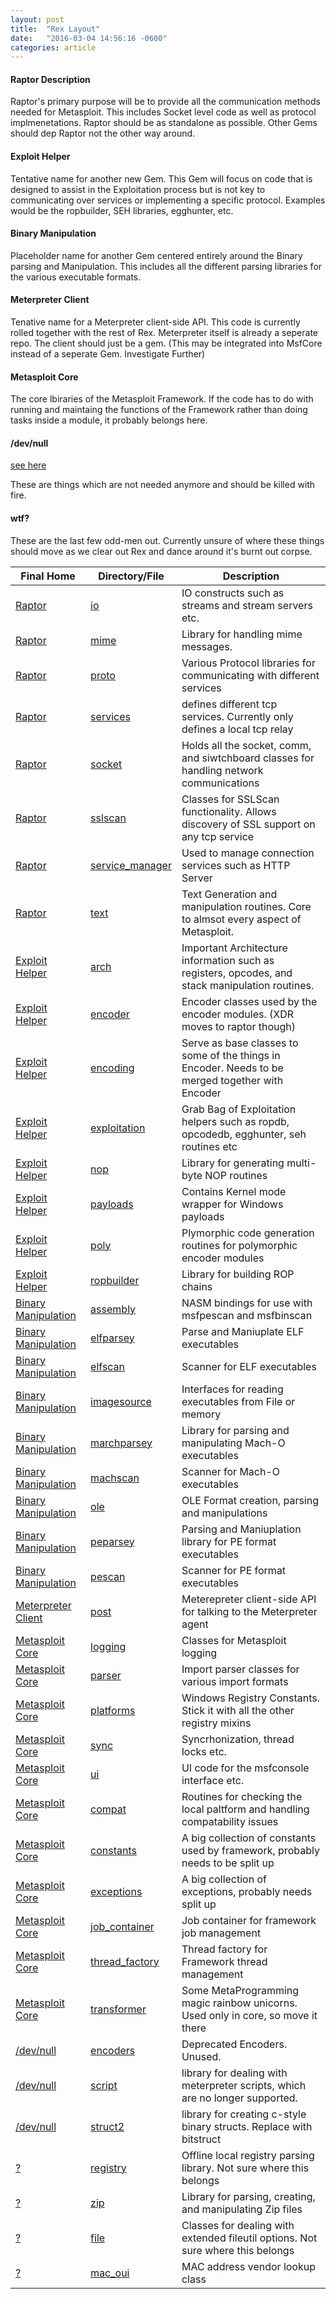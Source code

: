 ```yaml
---
layout: post
title:  "Rex Layout"
date:   "2016-03-04 14:56:16 -0600"
categories: article
---
```


#### Raptor Description
Raptor's primary purpose will be to provide all the communication methods needed for Metasploit. This includes Socket level code as well as protocol implmenetations. Raptor should be as standalone as possible. Other Gems should dep Raptor not the other way around.

#### Exploit Helper
Tentative name for another new Gem. This Gem will focus on code that is designed to assist in the Exploitation process but is not key to communicating over services or implementing a specific protocol. Examples would be the ropbuilder, SEH libraries, egghunter, etc.

#### Binary Manipulation
Placeholder name for another Gem centered entirely around the Binary parsing and Manipulation. This includes all the different parsing libraries for the various executable formats.

#### Meterpreter Client
Tenative name for a Meterpreter client-side API. This code is currently rolled together with the rest of Rex. Meterpreter itself is already a seperate repo. The client should just be a gem. (This may be integrated into MsfCore instead of a seperate Gem. Investigate Further)

#### Metasploit Core
The core lbiraries of the Metasploit Framework. If the code has to do with running and maintaing the functions of the Framework rather than doing tasks inside a module, it probably belongs here.

#### /dev/null
[see here](http://en.wikipedia.org/wiki//dev/null)

These are things which are not needed anymore and should be killed with fire.

#### wtf?
 These are the last few odd-men out. Currently unsure of where these things should move as we clear out Rex and dance around it's burnt out corpse.


| Final Home | Directory/File | Description |
| ---------- | -------------- | ----------- |
| [Raptor](https://github.com/rapid7/raptor/wiki/Rex-code-layout#raptor-description) | [io](https://github.com/rapid7/metasploit-framework/tree/master/lib/rex/io/) | IO constructs such as streams and stream servers etc.|
| [Raptor](https://github.com/rapid7/raptor/wiki/Rex-code-layout#raptor-description) | [mime](https://github.com/rapid7/metasploit-framework/tree/master/lib/rex/mime/) | Library for handling mime messages. |
| [Raptor](https://github.com/rapid7/raptor/wiki/Rex-code-layout#raptor-description) | [proto](https://github.com/rapid7/metasploit-framework/tree/master/lib/rex/proto) | Various Protocol libraries for communicating with different services |
| [Raptor](https://github.com/rapid7/raptor/wiki/Rex-code-layout#raptor-description) | [services](https://github.com/rapid7/metasploit-framework/tree/master/lib/rex/services) | defines different tcp services. Currently only defines a local tcp relay |
| [Raptor](https://github.com/rapid7/raptor/wiki/Rex-code-layout#raptor-description) | [socket](https://github.com/rapid7/metasploit-framework/tree/master/lib/rex/socket/) | Holds all the socket, comm, and siwtchboard classes for handling network communications |
| [Raptor](https://github.com/rapid7/raptor/wiki/Rex-code-layout#raptor-description) | [sslscan](https://github.com/rapid7/metasploit-framework/tree/master/lib/rex/sslscan/) | Classes for SSLScan functionality. Allows discovery of SSL support on any tcp service |
| [Raptor](https://github.com/rapid7/raptor/wiki/Rex-code-layout#raptor-description) | [service_manager](https://github.com/rapid7/metasploit-framework/tree/master/lib/rex/service_manager.rb) | Used to manage connection services such as HTTP Server |
| [Raptor](https://github.com/rapid7/raptor/wiki/Rex-code-layout#raptor-description) | [text](https://github.com/rapid7/metasploit-framework/tree/master/lib/rex/text.rb) | Text Generation and manipulation routines. Core to almsot every aspect of Metasploit. |
| [Exploit Helper](https://github.com/rapid7/raptor/wiki/Rex-code-layout#exploit-helper) | [arch](https://github.com/rapid7/metasploit-framework/tree/master/lib/rex/arch/) | Important Architecture information such as registers, opcodes, and stack manipulation routines. |
| [Exploit Helper](https://github.com/rapid7/raptor/wiki/Rex-code-layout#exploit-helper) | [encoder](https://github.com/rapid7/metasploit-framework/tree/master/lib/rex/encoder/) | Encoder classes used by the encoder modules. (XDR moves to raptor though) |
| [Exploit Helper](https://github.com/rapid7/raptor/wiki/Rex-code-layout#exploit-helper) | [encoding](https://github.com/rapid7/metasploit-framework/tree/master/lib/rex/encoding/) | Serve as base classes to some of the things in Encoder. Needs to be merged together with Encoder |
| [Exploit Helper](https://github.com/rapid7/raptor/wiki/Rex-code-layout#exploit-helper) | [exploitation](https://github.com/rapid7/metasploit-framework/tree/master/lib/rex/exploitation/) | Grab Bag of Exploitation helpers such as ropdb, opcodedb, egghunter, seh routines etc |
| [Exploit Helper](https://github.com/rapid7/raptor/wiki/Rex-code-layout#exploit-helper) | [nop](https://github.com/rapid7/metasploit-framework/tree/master/lib/rex/nop/) | Library for generating multi-byte NOP routines |
| [Exploit Helper](https://github.com/rapid7/raptor/wiki/Rex-code-layout#exploit-helper) | [payloads](https://github.com/rapid7/metasploit-framework/tree/master/lib/rex/payloads/) | Contains Kernel mode wrapper for Windows payloads |
| [Exploit Helper](https://github.com/rapid7/raptor/wiki/Rex-code-layout#exploit-helper) | [poly](https://github.com/rapid7/metasploit-framework/tree/master/lib/rex/poly/) | Plymorphic code generation routines for polymorphic encoder modules |
| [Exploit Helper](https://github.com/rapid7/raptor/wiki/Rex-code-layout#exploit-helper) | [ropbuilder](https://github.com/rapid7/metasploit-framework/tree/master/lib/rex/ropbuilder/) | Library for building ROP chains |
| [Binary Manipulation](https://github.com/rapid7/raptor/wiki/Rex-code-layout#binary-manipulation) | [assembly](https://github.com/rapid7/metasploit-framework/tree/master/lib/rex/assembly/) | NASM bindings for use with msfpescan and msfbinscan |
| [Binary Manipulation](https://github.com/rapid7/raptor/wiki/Rex-code-layout#binary-manipulation) | [elfparsey](https://github.com/rapid7/metasploit-framework/tree/master/lib/rex/elfparsey/) | Parse and Maniuplate ELF executables |
| [Binary Manipulation](https://github.com/rapid7/raptor/wiki/Rex-code-layout#binary-manipulation) | [elfscan](https://github.com/rapid7/metasploit-framework/tree/master/lib/rex/elfscan/) | Scanner for ELF executables |
| [Binary Manipulation](https://github.com/rapid7/raptor/wiki/Rex-code-layout#binary-manipulation) | [imagesource](https://github.com/rapid7/metasploit-framework/tree/master/lib/rex/image_source/) | Interfaces for reading executables from File or memory |
| [Binary Manipulation](https://github.com/rapid7/raptor/wiki/Rex-code-layout#binary-manipulation) | [marchparsey](https://github.com/rapid7/metasploit-framework/tree/master/lib/rex/machparsey/) | Library for parsing and manipulating Mach-O executables |
| [Binary Manipulation](https://github.com/rapid7/raptor/wiki/Rex-code-layout#binary-manipulation) | [machscan](https://github.com/rapid7/metasploit-framework/tree/master/lib/rex/machscan/) | Scanner for Mach-O executables |
| [Binary Manipulation](https://github.com/rapid7/raptor/wiki/Rex-code-layout#binary-manipulation) | [ole](https://github.com/rapid7/metasploit-framework/tree/master/lib/rex/ole/) | OLE Format creation, parsing and manipulations |
| [Binary Manipulation](https://github.com/rapid7/raptor/wiki/Rex-code-layout#binary-manipulation) | [peparsey](https://github.com/rapid7/metasploit-framework/tree/master/lib/rex/peparsey) | Parsing and Maniuplation library for PE format executables|
| [Binary Manipulation](https://github.com/rapid7/raptor/wiki/Rex-code-layout#binary-manipulation) | [pescan](https://github.com/rapid7/metasploit-framework/tree/master/lib/rex/pescan) | Scanner for PE format executables |
| [Meterpreter Client](https://github.com/rapid7/raptor/wiki/Rex-code-layout#meterpreter-client) | [post](https://github.com/rapid7/metasploit-framework/tree/master/lib/rex/post/) | Meterepreter client-side API for talking to the Meterpreter agent |
| [Metasploit Core](https://github.com/rapid7/raptor/wiki/Rex-code-layout#metasploit-core) | [logging](https://github.com/rapid7/metasploit-framework/tree/master/lib/rex/logging/) | Classes for Metasploit logging |
| [Metasploit Core](https://github.com/rapid7/raptor/wiki/Rex-code-layout#metasploit-core) | [parser](https://github.com/rapid7/metasploit-framework/tree/master/lib/rex/parser) | Import parser classes for various import formats |
| [Metasploit Core](https://github.com/rapid7/raptor/wiki/Rex-code-layout#metasploit-core) | [platforms](https://github.com/rapid7/metasploit-framework/tree/master/lib/rex/platforms/) | Windows Registry Constants. Stick it with all the other registry mixins |
| [Metasploit Core](https://github.com/rapid7/raptor/wiki/Rex-code-layout#metasploit-core) | [sync](https://github.com/rapid7/metasploit-framework/tree/master/lib/rex/sync/) | Syncrhonization, thread locks etc. |
| [Metasploit Core](https://github.com/rapid7/raptor/wiki/Rex-code-layout#metasploit-core) | [ui](https://github.com/rapid7/metasploit-framework/tree/master/lib/rex/ui/) | UI code for the msfconsole interface etc.|
| [Metasploit Core](https://github.com/rapid7/raptor/wiki/Rex-code-layout#metasploit-core) | [compat](https://github.com/rapid7/metasploit-framework/tree/master/lib/rex/compat.rb) | Routines for checking the local paltform and handling compatability issues |
| [Metasploit Core](https://github.com/rapid7/raptor/wiki/Rex-code-layout#metasploit-core) | [constants](https://github.com/rapid7/metasploit-framework/tree/master/lib/rex/constants.rb) | A big collection of constants used by framework, probably needs to be split up |
| [Metasploit Core](https://github.com/rapid7/raptor/wiki/Rex-code-layout#metasploit-core) | [exceptions](https://github.com/rapid7/metasploit-framework/tree/master/lib/rex/exceptions.rb) | A big collection of exceptions, probably needs split up |
| [Metasploit Core](https://github.com/rapid7/raptor/wiki/Rex-code-layout#metasploit-core) | [job_container](https://github.com/rapid7/metasploit-framework/tree/master/lib/rex/job_container.rb) | Job container for framework job management |
| [Metasploit Core](https://github.com/rapid7/raptor/wiki/Rex-code-layout#metasploit-core) | [thread_factory](https://github.com/rapid7/metasploit-framework/tree/master/lib/rex/thread_factory.rb) | Thread factory for Framework thread management |
| [Metasploit Core](https://github.com/rapid7/raptor/wiki/Rex-code-layout#metasploit-core) | [transformer](https://github.com/rapid7/metasploit-framework/tree/master/lib/rex/transformer.rb) | Some MetaProgramming magic rainbow unicorns. Used only in core, so move it there |
| [/dev/null](https://github.com/rapid7/raptor/wiki/Rex-code-layout#devnull) | [encoders](https://github.com/rapid7/metasploit-framework/tree/master/lib/rex/encoders/) | Deprecated Encoders. Unused.|
| [/dev/null](https://github.com/rapid7/raptor/wiki/Rex-code-layout#devnull) | [script](https://github.com/rapid7/metasploit-framework/tree/master/lib/rex//script/) | library for dealing with meterpreter scripts, which are no longer supported. |
| [/dev/null](https://github.com/rapid7/raptor/wiki/Rex-code-layout#devnull) | [struct2](https://github.com/rapid7/metasploit-framework/tree/master/lib/rex/struct2/) | library for creating c-style binary structs. Replace with bitstruct |
| [?](https://github.com/rapid7/raptor/wiki/Rex-code-layout#wtf) | [registry](https://github.com/rapid7/metasploit-framework/tree/master/lib/rex/registry/) |  Offline local registry parsing library. Not sure where this belongs |
| [?](https://github.com/rapid7/raptor/wiki/Rex-code-layout#wtf) | [zip](https://github.com/rapid7/metasploit-framework/tree/master/lib/rex/zip/) | Library for parsing, creating, and manipulating Zip files |
| [?](https://github.com/rapid7/raptor/wiki/Rex-code-layout#wtf) | [file](https://github.com/rapid7/metasploit-framework/tree/master/lib/rex/file.rb) | Classes for dealing with extended fileutil options. Not sure where this belongs |
| [?](https://github.com/rapid7/raptor/wiki/Rex-code-layout#wtf) | [mac_oui](https://github.com/rapid7/metasploit-framework/tree/master/lib/rex/mac_oui.rb) | MAC address vendor lookup class |
